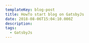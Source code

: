 ```yaml
---
templateKey: blog-post
title: HowTo start blog on GatsbyJs
date: 2018-08-06T15:04:10.000Z
description: 
tags:
  - GatsbyJs
---
```

